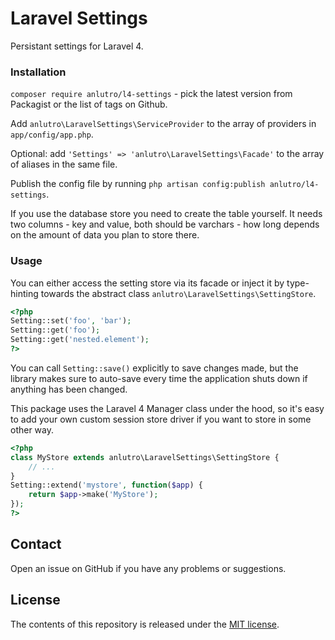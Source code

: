 # Laravel Settings

Persistant settings for Laravel 4.

### Installation

`composer require anlutro/l4-settings` - pick the latest version from Packagist or the list of tags on Github.

Add `anlutro\LaravelSettings\ServiceProvider` to the array of providers in `app/config/app.php`.

Optional: add `'Settings' => 'anlutro\LaravelSettings\Facade'` to the array of aliases in the same file.

Publish the config file by running `php artisan config:publish anlutro/l4-settings`.

If you use the database store you need to create the table yourself. It needs two columns - key and value, both should be varchars - how long depends on the amount of data you plan to store there.

### Usage

You can either access the setting store via its facade or inject it by type-hinting towards the abstract class `anlutro\LaravelSettings\SettingStore`.

```php
<?php
Setting::set('foo', 'bar');
Setting::get('foo');
Setting::get('nested.element');
?>
```

You can call `Setting::save()` explicitly to save changes made, but the library makes sure to auto-save every time the application shuts down if anything has been changed.

This package uses the Laravel 4 Manager class under the hood, so it's easy to add your own custom session store driver if you want to store in some other way.

```php
<?php
class MyStore extends anlutro\LaravelSettings\SettingStore {
	// ...
}
Setting::extend('mystore', function($app) {
	return $app->make('MyStore');
});
?>
```

## Contact

Open an issue on GitHub if you have any problems or suggestions.

## License

The contents of this repository is released under the [MIT license](http://opensource.org/licenses/MIT).